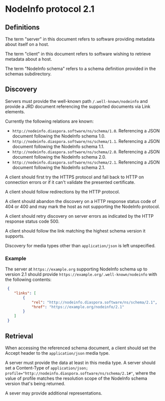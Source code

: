 # NodeInfo protocol 2.1

## Definitions

The term "server" in this document refers to software providing
metadata about itself on a host.

The term "client" in this document refers to software wishing to
retrieve metadata about a host.

The term "NodeInfo schema" refers to a schema definition provided in the
schemas subdirectory.

## Discovery

Servers must provide the well-known path `/.well-known/nodeinfo` and
provide a JRD document referencing the supported documents via Link
elements.

Currently the following relations are known:

* `http://nodeinfo.diaspora.software/ns/schema/1.0`. Referencing a JSON document
  following the NodeInfo schema 1.0.
* `http://nodeinfo.diaspora.software/ns/schema/1.1`. Referencing a JSON document
  following the NodeInfo schema 1.1.
* `http://nodeinfo.diaspora.software/ns/schema/2.0`. Referencing a JSON document
  following the NodeInfo schema 2.0.
* `http://nodeinfo.diaspora.software/ns/schema/2.1`. Referencing a JSON document
  following the NodeInfo schema 2.1.

A client should first try the HTTPS protocol and fall back to HTTP on
connection errors or if it can't validate the presented certificate.

A client should follow redirections by the HTTP protocol.

A client should abandon the discovery on a HTTP response status code of
404 or 400 and may mark the host as not supporting the NodeInfo protocol.

A client should retry discovery on server errors as indicated by the
HTTP response status code 500.

A client should follow the link matching the highest schema version it
supports.

Discovery for media types other than `application/json` is left
unspecified.

### Example

The server at `https://example.org` supporting NodeInfo schema up to version
2.1 should provide `https://example.org/.well-known/nodeinfo` with the following
contents:

```json
 {
    "links": [
        {
            "rel": "http://nodeinfo.diaspora.software/ns/schema/2.1",
            "href": "https://example.org/nodeinfo/2.1"
        }
    ]
 }
```


## Retrieval

When accessing the referenced schema document, a client should set the
Accept header to the `application/json` media type.

A server must provide the data at least in this media type. A server should
set a Content-Type of
`application/json; profile="http://nodeinfo.diaspora.software/ns/schema/2.1#"`,
where the value of profile matches the resolution scope of the NodeInfo
schema version that's being returned.

A sever may provide additional representations.
